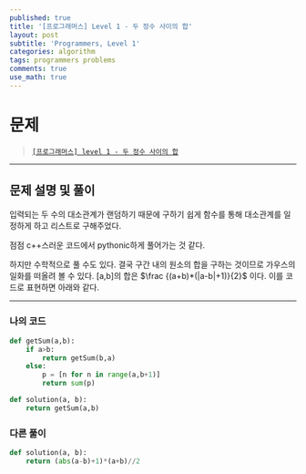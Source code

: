 ```yaml
---
published: true
title: '[프로그래머스] Level 1 - 두 정수 사이의 합'
layout: post
subtitle: 'Programmers, Level 1'
categories: algorithm
tags: programmers problems
comments: true
use_math: true
---
```


# **문제**

> [`[프로그래머스] level 1 - 두 정수 사이의 합`](https://school.programmers.co.kr/learn/courses/30/lessons/12912)

---
## **문제 설명 및 풀이**

입력되는 두 수의 대소관계가 랜덤하기 때문에 구하기 쉽게 함수를 통해 대소관계를 일정하게 하고 리스트로 구해주었다.

점점 c++스러운 코드에서 pythonic하게 풀어가는 것 같다.

하지만 수학적으로 풀 수도 있다. 결국 구간 내의 원소의 합을 구하는 것이므로 가우스의 일화를 떠올려 볼 수 있다. [a,b]의 합은 $\frac {(a+b)*(|a-b|+1)}{2}$ 이다. 이를 코드로 표현하면 아래와 같다.

---
### 나의 코드
```python
def getSum(a,b):
    if a>b:
        return getSum(b,a)
    else:
        p = [n for n in range(a,b+1)]
        return sum(p)

def solution(a, b):  
    return getSum(a,b)
```

### 다른 풀이
```python
def solution(a, b):
    return (abs(a-b)+1)*(a+b)//2
```
